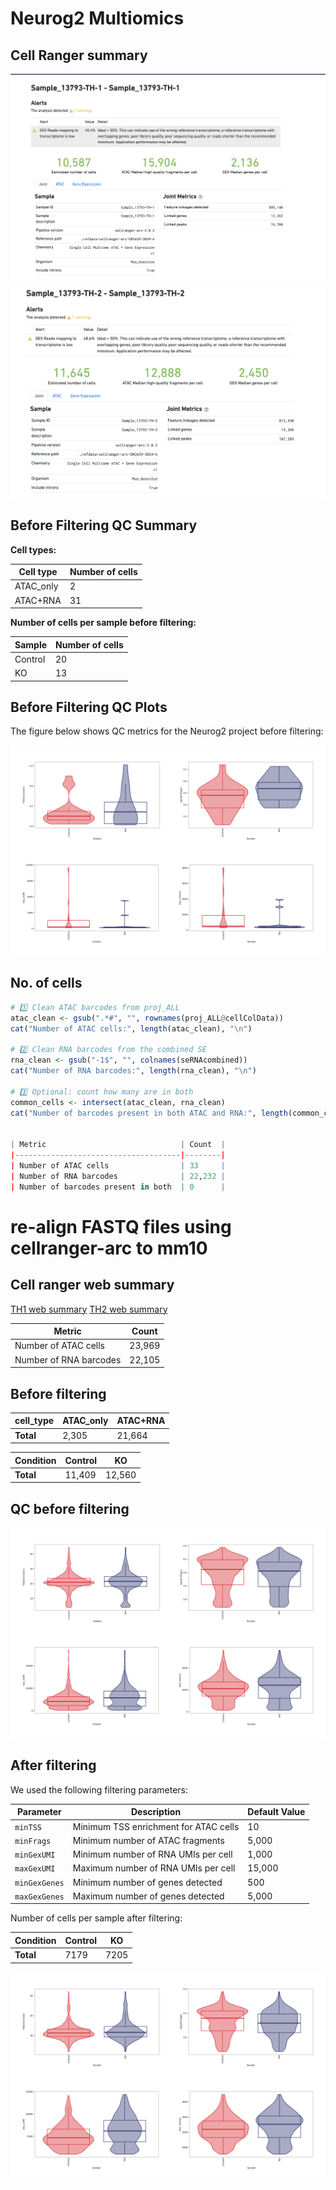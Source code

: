 # Neurog2 Multiomics 


## Cell Ranger summary 

![Cell Ranger TH1](th1.png)
![Cell Ranger TH2](th2.png)


## Before Filtering QC Summary

**Cell types:**

| Cell type  | Number of cells |
|------------|----------------|
| ATAC_only  | 2              |
| ATAC+RNA   | 31             |

**Number of cells per sample before filtering:**

| Sample   | Number of cells |
|----------|----------------|
| Control  | 20             |
| KO       | 13             |

## Before Filtering QC Plots

The figure below shows QC metrics for the Neurog2 project before filtering:

![Neurog2 Before Filtering QC](Neurog2_beforeFilterQC.png)

## No. of cells 

```r
# 1️⃣ Clean ATAC barcodes from proj_ALL
atac_clean <- gsub(".*#", "", rownames(proj_ALL@cellColData))
cat("Number of ATAC cells:", length(atac_clean), "\n")

# 2️⃣ Clean RNA barcodes from the combined SE
rna_clean <- gsub("-1$", "", colnames(seRNAcombined))
cat("Number of RNA barcodes:", length(rna_clean), "\n")

# 3️⃣ Optional: count how many are in both
common_cells <- intersect(atac_clean, rna_clean)
cat("Number of barcodes present in both ATAC and RNA:", length(common_cells), "\n")


| Metric                              | Count  |
|-------------------------------------|--------|
| Number of ATAC cells                | 33     |
| Number of RNA barcodes              | 22,232 |
| Number of barcodes present in both  | 0      |

``` 


# re-align FASTQ files using cellranger-arc to mm10 

## Cell ranger web summary 

[TH1 web summary](TH1_mm10.html)
[TH2 web summary](TH2_mm10.html)


| Metric                              | Count  |
|-------------------------------------|--------|
| Number of ATAC cells                | 23,969 |
| Number of RNA barcodes              | 22,105 |

## Before filtering 


| cell_type | ATAC_only | ATAC+RNA |
|-----------|-----------|----------|
| **Total** | 2,305     | 21,664   |



| Condition | Control | KO    |
|-----------|---------|-------|
| **Total** | 11,409  |12,560 |


## QC before filtering 

![Pre filtering QC](align_mm10/mNeurog2_beforeFilterQC.png)

## After filtering 

We used the following filtering parameters:

| Parameter       | Description                           | Default Value |
|-----------------|---------------------------------------|---------------|
| `minTSS`        | Minimum TSS enrichment for ATAC cells | 10            |
| `minFrags`      | Minimum number of ATAC fragments      | 5,000         |
| `minGexUMI`     | Minimum number of RNA UMIs per cell   | 1,000         |
| `maxGexUMI`     | Maximum number of RNA UMIs per cell   | 15,000        |
| `minGexGenes`   | Minimum number of genes detected      | 500           |
| `maxGexGenes`   | Maximum number of genes detected      | 5,000         |


Number of cells per sample after filtering:

| Condition | Control | KO    |
|-----------|---------|-------|
|**Total**  |  7179   | 7205  |



![After filtering QC](align_mm10/mNeurog2_postFilterQC.png)


